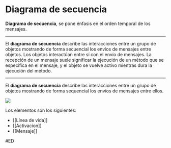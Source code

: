 # Diagrama de secuencia
**Diagrama de secuencia**, se pone énfasis en el orden temporal de los mensajes.
***
El **diagrama de secuencia** describe las interacciones entre un grupo de objetos mostrando de forma secuencial los envíos de mensajes entre objetos. Los objetos interactúan entre sí con el envío de mensajes. La recepción de un mensaje suele significar la ejecución de un método que se especifica en el mensaje, y el objeto se vuelve activo mientras dura la ejecución del método.
***
El **diagrama de secuencia** describe las interacciones entre un grupo de objetos mostrando de forma sequencial los envíos de mensajes entre ellos.

![](https://i.imgur.com/tD65QYj.png)

Los elementos son los siguientes: 
- [[Línea de vida]]
- [[Activacion]]
- [[Mensaje]]

#ED 